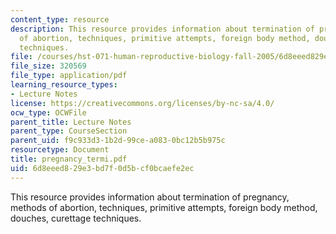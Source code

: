 ```yaml
---
content_type: resource
description: This resource provides information about termination of pregnancy, methods
  of abortion, techniques, primitive attempts, foreign body method, douches, curettage
  techniques.
file: /courses/hst-071-human-reproductive-biology-fall-2005/6d8eeed829e3bd7f0d5bcf0bcaefe2ec_pregnancy_termi.pdf
file_size: 320569
file_type: application/pdf
learning_resource_types:
- Lecture Notes
license: https://creativecommons.org/licenses/by-nc-sa/4.0/
ocw_type: OCWFile
parent_title: Lecture Notes
parent_type: CourseSection
parent_uid: f9c933d3-1b2d-99ce-a083-0bc12b5b975c
resourcetype: Document
title: pregnancy_termi.pdf
uid: 6d8eeed8-29e3-bd7f-0d5b-cf0bcaefe2ec
---
```

This resource provides information about termination of pregnancy, methods of abortion, techniques, primitive attempts, foreign body method, douches, curettage techniques.
